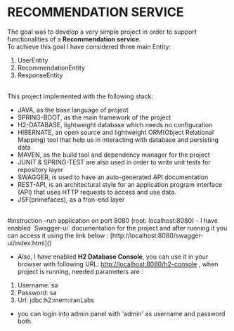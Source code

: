 # RECOMMENDATION SERVICE

The goal was to develop a very simple project in order to support functionalities of a **Recommendation service**.
<br/>
To achieve this goal I have considered three main Entity:
1. UserEntity
2. RecommendationEntity
3. ResponseEntity

<br/>
This project implemented with the following stack:
<ul>
<li>JAVA, as the base language of project</li>
<li>SPRING-BOOT, as the main framework of the project</li>
<li>H2-DATABASE, lightweight database which needs no configuration</li>
<li>HIBERNATE, an open source and lightweight ORM(Object Relational Mapping) tool that help us in interacting with database and persisting data</li>
<li>MAVEN, as the build tool and dependency manager for the project</li>
<li>JUNIT & SPRING-TEST are also used in order to write unit tests for repository layer</li>
<li>SWAGGER, is used to have an auto-generated API documentation</li>
<li>REST-API,  is an architectural style for an application program interface (API) that uses HTTP requests to access and use data.</li>
<li>JSF(primefaces), as a fron-end layer</li>
</ul>


<br/>
#instruction
-run application on port 8080 (root: localhost:8080)
- I have enabled `Swagger-ui` documentation for the project and after running it you can access it using the link below : [http://localhost:8080/swagger-ui/index.html]()

- Also, I have enabled **H2 Database Console**, you can use it in your browser with following URL: [http://localhost:8080/h2-console]() , when project is running, needed parameters are :
1. Username: sa
2. Password: sa
3. Url: jdbc:h2:mem:iranLabs
- you can login into admin panel with 'admin' as username and password both.
